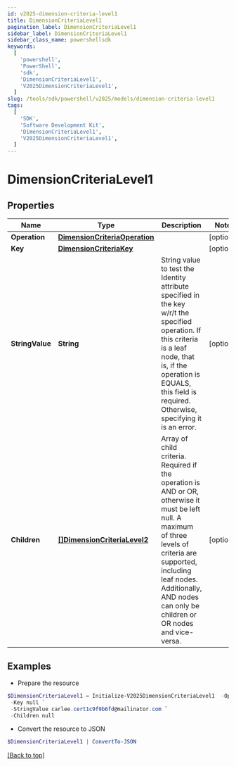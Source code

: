 ```yaml
---
id: v2025-dimension-criteria-level1
title: DimensionCriteriaLevel1
pagination_label: DimensionCriteriaLevel1
sidebar_label: DimensionCriteriaLevel1
sidebar_class_name: powershellsdk
keywords:
  [
    'powershell',
    'PowerShell',
    'sdk',
    'DimensionCriteriaLevel1',
    'V2025DimensionCriteriaLevel1',
  ]
slug: /tools/sdk/powershell/v2025/models/dimension-criteria-level1
tags:
  [
    'SDK',
    'Software Development Kit',
    'DimensionCriteriaLevel1',
    'V2025DimensionCriteriaLevel1',
  ]
---
```


# DimensionCriteriaLevel1

## Properties

| Name | Type | Description | Notes |
| --- | --- | --- | --- |
| **Operation** | [**DimensionCriteriaOperation**](dimension-criteria-operation) |  | [optional] |
| **Key** | [**DimensionCriteriaKey**](dimension-criteria-key) |  | [optional] |
| **StringValue** | **String** | String value to test the Identity attribute specified in the key w/r/t the specified operation. If this criteria is a leaf node, that is, if the operation is EQUALS, this field is required. Otherwise, specifying it is an error. | [optional] |
| **Children** | [**[]DimensionCriteriaLevel2**](dimension-criteria-level2) | Array of child criteria. Required if the operation is AND or OR, otherwise it must be left null. A maximum of three levels of criteria are supported, including leaf nodes. Additionally, AND nodes can only be children or OR nodes and vice-versa. | [optional] |

## Examples

- Prepare the resource

```powershell
$DimensionCriteriaLevel1 = Initialize-V2025DimensionCriteriaLevel1  -Operation null `
 -Key null `
 -StringValue carlee.cert1c9f9b6fd@mailinator.com `
 -Children null
```

- Convert the resource to JSON

```powershell
$DimensionCriteriaLevel1 | ConvertTo-JSON
```

[[Back to top]](#)
